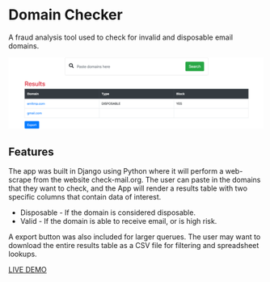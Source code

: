 # Domain Checker

A fraud analysis tool used to check for invalid and disposable email domains.

![](https://github.com/stephenrutherford/domain-checker/blob/master/banner2.png)

## Features
The app was built in Django using Python where it will perform a web-scrape from the website check-mail.org. The user can paste in the domains that they want to check, and the App will render a results table with two specific columns that contain data of interest.

* Disposable - If the domain is considered disposable.
* Valid - If the domain is able to receive email, or is high risk.

A export button was also included for larger querues. The user may want to download the entire results table as a CSV file for filtering and spreadsheet lookups.

[LIVE DEMO](https://fps-domain-checker.herokuapp.com/)
